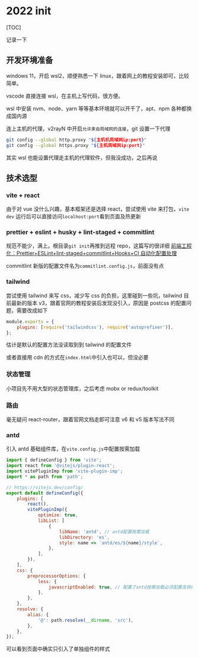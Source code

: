 # 2022 init

[TOC]

记录一下

## 开发环境准备

windows 11，开启 wsl2，顺便熟悉一下 linux，跟着网上的教程安装即可，比较简单。

vscode 直接连接 wsl，在主机上写代码，很方便。

wsl 中安装 nvm、node、yarn 等等基本环境就可以开干了，apt、npm 各种都换成国内源

连上主机的代理，v2rayN 中开启`允许来自局域网的连接`，git 设置一下代理

```bash
git config --global http.proxy "${主机机局域网ip:port}"
git config --global https.proxy "${主机局域网ip:port}"
```

其实 wsl 也能设置代理走主机的代理软件，但我没成功，之后再说

## 技术选型

### vite + react

由于对 vue 没什么兴趣，基本框架还是选择 react，尝试使用 vite 来打包，`vite dev` 运行后可以直接访问`localhost:port`看到页面及热更新

### prettier + eslint + husky + lint-staged + commitlint

规范不能少，满上。根目录`git init`再推到远程 repo，这篇写的很详细
[前端工程化：Prettier+ESLint+lint-staged+commitlint+Hooks+CI 自动化配置处理](https://juejin.cn/post/7074893218034384927)

commitlint 新版的配置文件名为`commitlint.config.js`，前面没有点

### tailwind

尝试使用 tailwind 来写 css，减少写 css 的负担，这里碰到一些坑，tailwind 目前最新的版本 v3，跟着官网的教程安装后发现没引入，原因是 postcss 的配置问题，需要改成如下

```js
module.exports = {
    plugins: [require('tailwindcss'), require('autoprefixer')],
};
```

估计是默认的配置方法没读取到到 tailwind 的配置文件

或者直接用 cdn 的方式在`index.html`中引入也可以，但没必要

### 状态管理

小项目先不用大型的状态管理库，之后考虑 mobx or redux/toolkit

### 路由

毫无疑问 react-router，跟着官网文档走即可注意 v6 和 v5 版本写法不同

### antd

引入 antd 基础组件库，在`vite.config.js`中配置按需加载

```js
import { defineConfig } from 'vite';
import react from '@vitejs/plugin-react';
import vitePluginImp from 'vite-plugin-imp';
import * as path from 'path';

// https://vitejs.dev/config/
export default defineConfig({
    plugins: [
        react(),
        vitePluginImp({
            optimize: true,
            libList: [
                {
                    libName: 'antd', // antd配置按需加载
                    libDirectory: 'es',
                    style: name => `antd/es/${name}/style`,
                },
            ],
        }),
    ],
    css: {
        preprocessorOptions: {
            less: {
                javascriptEnabled: true, // 配置了antd按需加载必须配置支持内联样式
            },
        },
    },
    resolve: {
        alias: {
            '@': path.resolve(__dirname, 'src'),
        },
    },
});
```

可以看到页面中确实只引入了单独组件的样式
